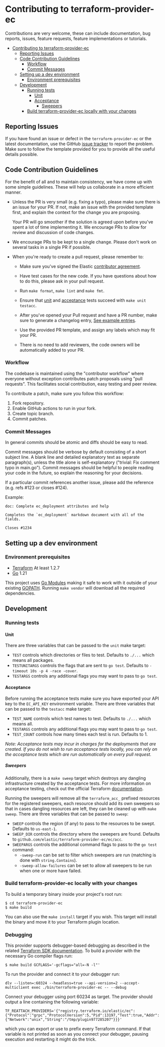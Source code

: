 # Contributing to terraform-provider-ec

Contributions are very welcome, these can include documentation, bug reports, issues, feature requests, feature implementations or tutorials.

- [Contributing to terraform-provider-ec](#contributing-to-terraform-provider-ec)
  - [Reporting Issues](#reporting-issues)
  - [Code Contribution Guidelines](#code-contribution-guidelines)
    - [Workflow](#workflow)
    - [Commit Messages](#commit-messages)
  - [Setting up a dev environment](#setting-up-a-dev-environment)
    - [Environment prerequisites](#environment-prerequisites)
  - [Development](#development)
    - [Running tests](#running-tests)
      - [Unit](#unit)
      - [Acceptance](#acceptance)
        - [Sweepers](#sweepers)
    - [Build terraform-provider-ec locally with your changes](#build-terraform-provider-ec-locally-with-your-changes)

## Reporting Issues

If you have found an issue or defect in the `terraform-provider-ec` or the latest documentation, use the GitHub [issue tracker](https://github.com/elastic/terraform-provider-ec/issues) to report the problem. Make sure to follow the template provided for you to provide all the useful details possible.

## Code Contribution Guidelines

For the benefit of all and to maintain consistency, we have come up with some simple guidelines. These will help us collaborate in a more efficient manner.

- Unless the PR is very small (e.g. fixing a typo), please make sure there is an issue for your PR. If not, make an issue with the provided template first, and explain the context for the change you are proposing.

  Your PR will go smoother if the solution is agreed upon before you've spent a lot of time implementing it. We encourage PRs to allow for review and discussion of code changes.

- We encourage PRs to be kept to a single change. Please don't work on several tasks in a single PR if possible.

- When you're ready to create a pull request, please remember to:
  - Make sure you've signed the Elastic [contributor agreement](https://www.elastic.co/contributor-agreement).

  - Have test cases for the new code. If you have questions about how to do this, please ask in your pull request.
  
  - Run `make format`, `make lint` and `make fmt`.
  
  - Ensure that [unit](#unit) and [acceptance](#acceptance) tests succeed with `make unit testacc`.

  - After you've opened your Pull request and have a PR number, make sure to generate a changelog entry, [See example entries](https://github.com/elastic/terraform-provider-ec/tree/95e7f5c7fe6795163aff1118a7f7add44e23de50/.changelog).
  
  - Use the provided PR template, and assign any labels which may fit your PR.
  
  - There is no need to add reviewers, the code owners will be automatically added to your PR.

### Workflow

The codebase is maintained using the "contributor workflow" where everyone without exception contributes patch proposals using "pull requests". This facilitates social contribution, easy testing and peer review.

To contribute a patch, make sure you follow this workflow:

1. Fork repository.
2. Enable GitHub actions to run in your fork.
3. Create topic branch.
4. Commit patches.

### Commit Messages

In general commits should be atomic and diffs should be easy to read.

Commit messages should be verbose by default consisting of a short subject line. A blank line and detailed explanatory text as separate paragraph(s), unless the title alone is self-explanatory ("trivial: Fix comment typo in main.go"). Commit messages should be helpful to people reading your code in the future, so explain the reasoning for your decisions.

If a particular commit references another issue, please add the reference (e.g. refs #123 or closes #124).

Example:

```console
doc: Complete ec_deployment attributes and help

Completes the `ec_deployment` markdown document with all of the fields.

Closes #1234
```

## Setting up a dev environment

### Environment prerequisites

- [Terraform](https://www.terraform.io/downloads.html) At least 1.2.7
- [Go](https://golang.org/doc/install) 1.21

This project uses [Go Modules](https://blog.golang.org/using-go-modules) making it safe to work with it outside of your existing [GOPATH](http://golang.org/doc/code.html#GOPATH). Running `make vendor` will download all the required dependencies.

## Development

### Running tests

#### Unit

There are three variables that can be passed to the `unit` make target:

- `TEST` controls which directories or files to test. Defaults to `./...` which means all packages.
- `TESTUNITARGS` controls the flags that are sent to `go test`. Defaults to `-timeout 10s -p 4 -race -cover`.
- `TESTARGS` controls any additional flags you may want to pass to `go test`.

#### Acceptance

Before running the acceptance tests make sure you have exported your API key to the `EC_API_KEY` environment variable. There are three variables that can be passed to the `testacc` make target:

- `TEST_NAME` controls which test names to test. Defaults to `./...` which means all.
- `TESTARGS` controls any additional flags you may want to pass to `go test`.
- `TEST_COUNT` controls how many times each test is run. Defaults to 1.

_Note: Acceptance tests may incur in charges for the deployments that are created. If you do not wish to run acceptance tests locally, you can rely on the acceptance tests which are run automatically on every pull request._

##### Sweepers

Additionally, there is a `make sweep` target which destroys any dangling infrastructure created by the acceptance tests. For more information on acceptance testing, check out the official Terraform [documentation](https://www.terraform.io/docs/extend/testing/acceptance-tests/index.html).

Running the sweepers will remove all the `terraform_acc_` prefixed resources for the registered sweepers, each resource should add its own sweepers so that in cases dangling resources are left, they can be cleaned up with `make sweep`. There are three variables that can be passed to `sweep`:

- `SWEEP` controls the region (if any) to pass to the resources to be swept. Defaults to `us-east-1`.
- `SWEEP_DIR` controls the directory where the sweepers are found. Defaults to `github.com/elastic/terraform-provider-ec/ec/acc`.
- `SWEEPARGS` controls the additional command flags to pass to the `go test` command:
  - `-sweep-run` can be set to filter which sweepers are run (matching is done with `string.Contains`).
  - `-sweep-allow-failures` can be set to allow all sweepers to be run when one or more have failed.

### Build terraform-provider-ec locally with your changes

To build a temporary binary inside your project's root run:

```console
$ cd terraform-provider-ec
$ make build
```

You can also use the `make install` target if you wish. This target will install the binary and move it to your Terraform plugin location.

### Debugging

This provider supports debugger-based debugging as described in the related [Terraform SDK documentation](https://www.terraform.io/plugin/sdkv2/debugging#debugger-based-debugging). To build a provider with the necessary Go compiler flags run:

```console
$ make build GCFLAGS='-gcflags="all=-N -l"'
```

To run the provider and connect it to your debugger run:

```console
dlv --listen=:60324 --headless=true --api-version=2 --accept-multiclient exec ./bin/terraform-provider-ec -- --debug
```

Connect your debugger using port 60234 as target. The provider should output a line containing the following variable:

```console
TF_REATTACH_PROVIDERS='{"registry.terraform.io/elastic/ec":{"Protocol":"grpc","ProtocolVersion":5,"Pid":13197,"Test":true,"Addr":{"Network":"unix","String":"/tmp/plugin977285207"}}}'
```

which you can export or use to prefix every Terraform command. If that variable is not printed as soon as you connect your debugger, pausing execution and restarting it might do the trick. 
